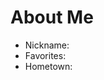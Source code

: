 <!doctype HTML>
<html>
<body>

<h1>About Me</h1>
  
<ul>
	<li>Nickname: <span id="nickname"></span>
	<li>Favorites:  <span id="favorites"></span>
	<li>Hometown: <span id="hometown"></span>
</ul> 

</body>
</html> 
